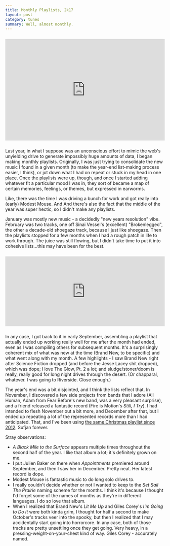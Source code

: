 ```yaml
---
title: Monthly Playlists, 2k17
layout: post
category: tunes
summary: Well, almost monthly.
---
```


<iframe src="https://open.spotify.com/embed/user/attachedmeans/playlist/3biVFerz1T2Bwe53yMXra9" width="100%" height="320" frameborder="0" allowtransparency="true" style="margin:10px 0;"></iframe>

Last year, in what I suppose was an unconscious effort to mimic the web's unyielding drive to generate impossibly huge amounts of data, I began making monthly playlists. Originally, I was just trying to consolidate the new music I found in a given month (to make the year-end list-making process easier, I think), or jot down what I had on repeat or stuck in my head in one place. Once the playlists were up, though, and once I started adding whatever fit a particular mood I was in, they sort of became a map of certain memories, feelings, or themes, but expressed in earworms.

Like, there was the time I was driving a bunch for work and got really into (early) Modest Mouse. And And there's also the fact that the middle of the year was super hectic, so I didn't make any playlists.

January was mostly new music - a decidedly "new years resolution" vibe. February was two tracks, one off Sinai Vessel's (excellent) "Brokenlegged", the other a decade-old shoegaze track, because I just like shoegaze. Then the playlists stopped for a few months when I had a rough patch in life to work through. The juice was still flowing, but I didn't take time to put it into cohesive lists...this may have been for the best.

<iframe src="https://open.spotify.com/embed/user/attachedmeans/playlist/2EFuLZnWiGG3QlYZ8iONmS" width="100%" height="220" frameborder="0" allowtransparency="true" allow="encrypted-media" style="margin:10px 0;"></iframe>

In any case, I got back to it in early September, assembling a playlist that actually ended up working really well for me after the month had ended, even as I was compiling others for subsequent months. It's a surprisingly coherent mix of what was new at the time (Brand New, to be specific) and what went along with my month. A few highlights - I saw Brand New right after Science Fiction dropped (and before the Jesse Lacey shit dropped), which was dope; I love The Glow, Pt. 2 a lot; and sludge/stoner/doom is really, really good for long night drives through the desert. (Or chapparal, whatever. I was going to Riverside. Close enough.)

The year's end was a bit disjointed, and I think the lists reflect that. In November, I discovered a few side projects from bands that I adore (All Human, Adam from Fear Before's new band, was a very pleasant surprise), and a friend released a fantastic record (Fire is Motion's _Still, I Try_). I had intended to flesh November out a bit more, and December after that, but I ended up repeating a lot of the represented records more than I had anticipated. That, and I've been using [the same Christmas playlist since 2012][xmas]. Sufjan forever.

Stray observations:

- _A Black Mile to the Surface_ appears multiple times throughout the second half of the year. I like that album a lot; it's definitely grown on me.
- I put Julien Baker on there when _Appointments_ premiered around September, and then I saw her in December. Pretty neat. Her latest record is dope.
- Modest Mouse is fantastic music to do long solo drives to.
- I really couldn't decide whether or not I wanted to keep to the _Set Sail The Prairie_ naming scheme for the months. I think it's because I thought I'd forget some of the names of months as they're in different languages. I do so love that album.
- When I realized that Brand New's _Lit Me Up_ and Giles Corey's _I'm Going to Do It_ were both kinda grim, I thought for half a second to make October's tracks veer into the spooky, but then I realized that I may accidentally start going into horrorcore. In any case, both of those tracks are pretty unsettling once they get going. Very heavy, in a pressing-weight-on-your-chest kind of way. Giles Corey - accurately named.

[xmas]: https://open.spotify.com/user/attachedmeans/playlist/40NM8SiNT1wcQACmOuugen?si=v8gBJGgOQGqAKGysRgtO9Q
